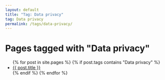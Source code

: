 ```yaml
---
layout: default
title: "Tag: Data privacy"
tag: Data privacy
permalink: /tags/data-privacy/
---
```

<h1>Pages tagged with "Data privacy"</h1>
<ul>
{% for post in site.pages %}
  {% if post.tags contains "Data privacy" %}
  <li><a href="{{ post.url }}">{{ post.title }}</a></li>
  {% endif %}
{% endfor %}
</ul>
